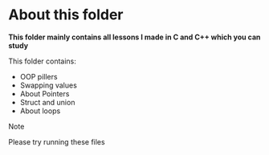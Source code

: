 # About this folder

**This folder mainly contains all lessons I made in C and C++ which you can study**

This folder contains:

- OOP pillers
- Swapping values
- About Pointers
- Struct and union
- About loops

> [!NOTE]
> Please try running these files
